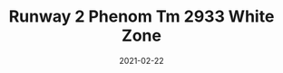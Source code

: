 ---
tags: 
  - "To Market"
  - "Rubber Flooring"
  - "Runway2"
title: "Runway 2 Phenom Tm 2933 White Zone"
designer: "To Market"
image_primary: "img/2933.jpg"
href: "https://www.tomkt.com/runway-2-swatches"
description: "ROLL%20SIZE%3A%204%27%20x%2025%27%A0%20or%204%27%20x%2050%27"
category: "rubber-flooring-runway2"
subtitle: ""
manufacturer: "ToMarket"
slug: "/manufacturers/tomarket/rubber-flooring-runway-2/to-market-runway-2-phenom-tm-2933-white-zone"
date: "2021-02-22"
---
